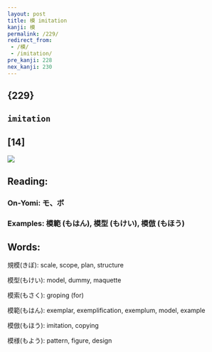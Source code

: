 ```yaml
---
layout: post
title: 模 imitation
kanji: 模
permalink: /229/
redirect_from:
 - /模/
 - /imitation/
pre_kanji: 228
nex_kanji: 230
---
```


## {229}

## `imitation`

## [14]

<div class="stroke"><img src="E6A8A1.png" /></div>

## Reading:

### On-Yomi: モ、ボ

### Examples: 模範 (もはん), 模型 (もけい), 模倣 (もほう)

## Words:

規模(きぼ): scale, scope, plan, structure

模型(もけい): model, dummy, maquette

模索(もさく): groping (for)

模範(もはん): exemplar, exemplification, exemplum, model, example

模倣(もほう): imitation, copying

模様(もよう): pattern, figure, design
